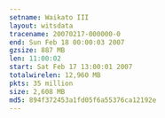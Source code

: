 ```yaml
---
setname: Waikato III
layout: witsdata
tracename: 20070217-000000-0
end: Sun Feb 18 00:00:03 2007
gzsize: 887 MB
len: 11:00:02
start: Sat Feb 17 13:00:01 2007
totalwirelen: 12,960 MB
pkts: 35 million
size: 2,608 MB
md5: 894f372453a1fd05f6a55376ca12192e
---
```

